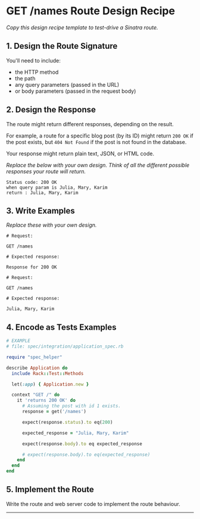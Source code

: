 # GET /names Route Design Recipe

_Copy this design recipe template to test-drive a Sinatra route._

## 1. Design the Route Signature

You'll need to include:
  * the HTTP method
  * the path
  * any query parameters (passed in the URL)
  * or body parameters (passed in the request body)

## 2. Design the Response

The route might return different responses, depending on the result.

For example, a route for a specific blog post (by its ID) might return `200 OK` if the post exists, but `404 Not Found` if the post is not found in the database.

Your response might return plain text, JSON, or HTML code. 

_Replace the below with your own design. Think of all the different possible responses your route will return._

``` plain text
Status code: 200 OK
when query param is Julia, Mary, Karim
return : Julia, Mary, Karim
```


## 3. Write Examples

_Replace these with your own design._

```
# Request:

GET /names

# Expected response:

Response for 200 OK

# Request:

GET /names

# Expected response:

Julia, Mary, Karim

```

## 4. Encode as Tests Examples

```ruby
# EXAMPLE
# file: spec/integration/application_spec.rb

require "spec_helper"

describe Application do
  include Rack::Test::Methods

  let(:app) { Application.new }

  context "GET /" do
    it 'returns 200 OK' do
      # Assuming the post with id 1 exists.
      response = get('/names')

      expect(response.status).to eq(200)

      expected_response = "Julia, Mary, Karim"

      expect(response.body).to eq expected_response

      # expect(response.body).to eq(expected_response)
    end
  end
end
```

## 5. Implement the Route

Write the route and web server code to implement the route behaviour.

<!-- BEGIN GENERATED SECTION DO NOT EDIT -->

---
<!-- END GENERATED SECTION DO NOT EDIT -->
